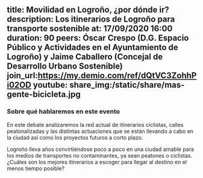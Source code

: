 title: Movilidad en Logroño, ¿por dónde ir?
description: Los itinerarios de Logroño para transporte sostenible
at: 17/09/2020 16:00
duration: 90
peers: Óscar Crespo (D.G. Espacio Público y Actividades en el Ayuntamiento de Logroño) y Jaime Caballero (Concejal de Desarrollo Urbano Sostenible)
join_url:https://my.demio.com/ref/dQtVC3ZohhPi02OD
youtube: 
share_img:/static/share/mas-gente-bicicleta.jpg
----
### Sobre qué hablaremos en este evento

En este debate analizaremos la red actual de itinerarios ciclistas, calles peatonalizadas y las distintas actuaciones que se están llevando a cabo en la ciudad así como los proyectos futuros a corto plazo.

Logroño lleva años convirtiéndose poco a poco en una ciudad amable para los medios de transportes no contaminantes, ya sean peatones o ciclistas. ¿Cuáles son los mejores itinerarios a escoger para llegar al destino en el menos tiempo posible? 
